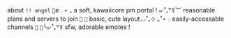 about `!! angel`
`🌸`ʚ . ⋆ ₊ a soft, kawaiicore pm portal !
๑‧˚₊꒷꒦︶ reasonable plans and servers to join `🍓`
`🍡` basic, cute layout⸝⸝˚₊⊹
｡˚⋆﹕easily-accessable channels `🍰`
`🐰`╰๑‧˚₊꒷꒦ sfw, adorable emotes !
